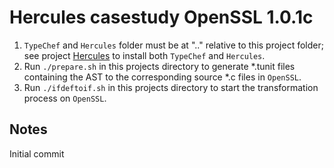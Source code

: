 Hercules casestudy OpenSSL 1.0.1c
===========================

1. `TypeChef` and `Hercules` folder must be at ".." relative to this project folder; see project [Hercules](https://github.com/joliebig/Hercules) to install both `TypeChef` and `Hercules`.
2. Run `./prepare.sh` in this projects directory to generate *.tunit files containing the AST to the corresponding source *.c files in `OpenSSL`.
3. Run `./ifdeftoif.sh` in this projects directory to start the transformation process on `OpenSSL`.


Notes
-----------
Initial commit